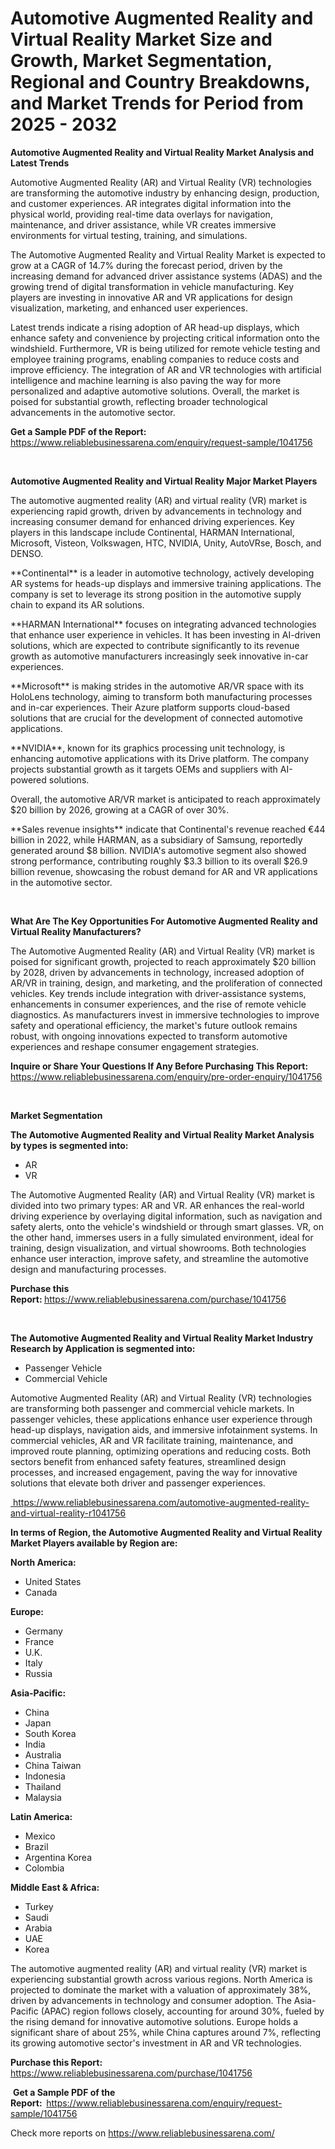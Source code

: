<p><h1>Automotive Augmented Reality and Virtual Reality Market Size and Growth, Market Segmentation, Regional and Country Breakdowns, and Market Trends for Period from 2025 -  2032</h1></p><p><strong>Automotive Augmented Reality and Virtual Reality Market Analysis and Latest Trends</strong></p>
<p><p>Automotive Augmented Reality (AR) and Virtual Reality (VR) technologies are transforming the automotive industry by enhancing design, production, and customer experiences. AR integrates digital information into the physical world, providing real-time data overlays for navigation, maintenance, and driver assistance, while VR creates immersive environments for virtual testing, training, and simulations.</p><p>The Automotive Augmented Reality and Virtual Reality Market is expected to grow at a CAGR of 14.7% during the forecast period, driven by the increasing demand for advanced driver assistance systems (ADAS) and the growing trend of digital transformation in vehicle manufacturing. Key players are investing in innovative AR and VR applications for design visualization, marketing, and enhanced user experiences.</p><p>Latest trends indicate a rising adoption of AR head-up displays, which enhance safety and convenience by projecting critical information onto the windshield. Furthermore, VR is being utilized for remote vehicle testing and employee training programs, enabling companies to reduce costs and improve efficiency. The integration of AR and VR technologies with artificial intelligence and machine learning is also paving the way for more personalized and adaptive automotive solutions. Overall, the market is poised for substantial growth, reflecting broader technological advancements in the automotive sector.</p></p>
<p><strong>Get a Sample PDF of the Report:&nbsp;</strong> <a href="https://www.reliablebusinessarena.com/enquiry/request-sample/1041756?utm_campaign=3443&utm_medium=2&utm_source=Github&utm_content=ia&utm_term=30032025&utm_id=automotive-augmented-reality-and-virtual-reality">https://www.reliablebusinessarena.com/enquiry/request-sample/1041756</a></p>
<p>&nbsp;</p>
<p><strong>Automotive Augmented Reality and Virtual Reality Major Market Players</strong></p>
<p><p>The automotive augmented reality (AR) and virtual reality (VR) market is experiencing rapid growth, driven by advancements in technology and increasing consumer demand for enhanced driving experiences. Key players in this landscape include Continental, HARMAN International, Microsoft, Visteon, Volkswagen, HTC, NVIDIA, Unity, AutoVRse, Bosch, and DENSO.</p><p>**Continental** is a leader in automotive technology, actively developing AR systems for heads-up displays and immersive training applications. The company is set to leverage its strong position in the automotive supply chain to expand its AR solutions.</p><p>**HARMAN International** focuses on integrating advanced technologies that enhance user experience in vehicles. It has been investing in AI-driven solutions, which are expected to contribute significantly to its revenue growth as automotive manufacturers increasingly seek innovative in-car experiences.</p><p>**Microsoft** is making strides in the automotive AR/VR space with its HoloLens technology, aiming to transform both manufacturing processes and in-car experiences. Their Azure platform supports cloud-based solutions that are crucial for the development of connected automotive applications.</p><p>**NVIDIA**, known for its graphics processing unit technology, is enhancing automotive applications with its Drive platform. The company projects substantial growth as it targets OEMs and suppliers with AI-powered solutions.</p><p>Overall, the automotive AR/VR market is anticipated to reach approximately $20 billion by 2026, growing at a CAGR of over 30%. </p><p>**Sales revenue insights** indicate that Continental's revenue reached €44 billion in 2022, while HARMAN, as a subsidiary of Samsung, reportedly generated around $8 billion. NVIDIA's automotive segment also showed strong performance, contributing roughly $3.3 billion to its overall $26.9 billion revenue, showcasing the robust demand for AR and VR applications in the automotive sector.</p></p>
<p>&nbsp;</p>
<p><strong>What Are The Key Opportunities For Automotive Augmented Reality and Virtual Reality Manufacturers?</strong></p>
<p><p>The Automotive Augmented Reality (AR) and Virtual Reality (VR) market is poised for significant growth, projected to reach approximately $20 billion by 2028, driven by advancements in technology, increased adoption of AR/VR in training, design, and marketing, and the proliferation of connected vehicles. Key trends include integration with driver-assistance systems, enhancements in consumer experiences, and the rise of remote vehicle diagnostics. As manufacturers invest in immersive technologies to improve safety and operational efficiency, the market's future outlook remains robust, with ongoing innovations expected to transform automotive experiences and reshape consumer engagement strategies.</p></p>
<p><strong>Inquire or Share Your Questions If Any Before Purchasing This Report:</strong> <a href="https://www.reliablebusinessarena.com/enquiry/pre-order-enquiry/1041756?utm_campaign=3443&utm_medium=2&utm_source=Github&utm_content=ia&utm_term=30032025&utm_id=automotive-augmented-reality-and-virtual-reality">https://www.reliablebusinessarena.com/enquiry/pre-order-enquiry/1041756</a></p>
<p>&nbsp;</p>
<p><strong>Market Segmentation</strong></p>
<p><strong>The Automotive Augmented Reality and Virtual Reality Market Analysis by types is segmented into:</strong></p>
<p><ul><li>AR</li><li>VR</li></ul></p>
<p><p>The Automotive Augmented Reality (AR) and Virtual Reality (VR) market is divided into two primary types: AR and VR. AR enhances the real-world driving experience by overlaying digital information, such as navigation and safety alerts, onto the vehicle's windshield or through smart glasses. VR, on the other hand, immerses users in a fully simulated environment, ideal for training, design visualization, and virtual showrooms. Both technologies enhance user interaction, improve safety, and streamline the automotive design and manufacturing processes.</p></p>
<p><strong>Purchase this Report:&nbsp;</strong><a href="https://www.reliablebusinessarena.com/purchase/1041756?utm_campaign=3443&utm_medium=2&utm_source=Github&utm_content=ia&utm_term=30032025&utm_id=automotive-augmented-reality-and-virtual-reality">https://www.reliablebusinessarena.com/purchase/1041756</a></p>
<p>&nbsp;</p>
<p><strong>The Automotive Augmented Reality and Virtual Reality Market Industry Research by Application is segmented into:</strong></p>
<p><ul><li>Passenger Vehicle</li><li>Commercial Vehicle</li></ul></p>
<p><p>Automotive Augmented Reality (AR) and Virtual Reality (VR) technologies are transforming both passenger and commercial vehicle markets. In passenger vehicles, these applications enhance user experience through head-up displays, navigation aids, and immersive infotainment systems. In commercial vehicles, AR and VR facilitate training, maintenance, and improved route planning, optimizing operations and reducing costs. Both sectors benefit from enhanced safety features, streamlined design processes, and increased engagement, paving the way for innovative solutions that elevate both driver and passenger experiences.</p></p>
<p><a href="https://www.reliablebusinessarena.com/automotive-augmented-reality-and-virtual-reality-r1041756?utm_campaign=3443&utm_medium=2&utm_source=Github&utm_content=ia&utm_term=30032025&utm_id=automotive-augmented-reality-and-virtual-reality">&nbsp;https://www.reliablebusinessarena.com/automotive-augmented-reality-and-virtual-reality-r1041756</a></p>
<p><strong>In terms of Region, the Automotive Augmented Reality and Virtual Reality Market Players available by Region are:</strong></p>
<p>
    <p> <strong> North America: </strong>
        <ul>
            <li>United States</li>
            <li>Canada</li>
        </ul>
        </p> 
    <p> <strong> Europe: </strong>
        <ul>
            <li>Germany</li>
            <li>France</li>
            <li>U.K.</li>
            <li>Italy</li>
            <li>Russia</li>
        </ul>
        </p> 
    <p> <strong> Asia-Pacific: </strong>
        <ul>
            <li>China</li>
            <li>Japan</li>
            <li>South Korea</li>
            <li>India</li>
            <li>Australia</li>
            <li>China Taiwan</li>
            <li>Indonesia</li>
            <li>Thailand</li>
            <li>Malaysia</li>
        </ul>
        </p> 
    <p> <strong> Latin America: </strong>
        <ul>
            <li>Mexico</li>
            <li>Brazil</li>
            <li>Argentina Korea</li>
            <li>Colombia</li>
        </ul>
        </p> 
    <p> <strong> Middle East & Africa: </strong>
        <ul>
            <li>Turkey</li>
            <li>Saudi</li>
            <li>Arabia</li>
            <li>UAE</li>
            <li>Korea</li>
        </ul>
    </p>
    </p>
<p><p>The automotive augmented reality (AR) and virtual reality (VR) market is experiencing substantial growth across various regions. North America is projected to dominate the market with a valuation of approximately 38%, driven by advancements in technology and consumer adoption. The Asia-Pacific (APAC) region follows closely, accounting for around 30%, fueled by the rising demand for innovative automotive solutions. Europe holds a significant share of about 25%, while China captures around 7%, reflecting its growing automotive sector's investment in AR and VR technologies.</p></p>
<p><strong>Purchase this Report: </strong><a href="https://www.reliablebusinessarena.com/purchase/1041756?utm_campaign=3443&utm_medium=2&utm_source=Github&utm_content=ia&utm_term=30032025&utm_id=automotive-augmented-reality-and-virtual-reality">https://www.reliablebusinessarena.com/purchase/1041756</a></p>
<p>&nbsp;<strong>Get a Sample PDF of the Report:&nbsp;&nbsp;</strong><a href="https://www.reliablebusinessarena.com/enquiry/request-sample/1041756?utm_campaign=3443&utm_medium=2&utm_source=Github&utm_content=ia&utm_term=30032025&utm_id=automotive-augmented-reality-and-virtual-reality">https://www.reliablebusinessarena.com/enquiry/request-sample/1041756</a></p>
<p><strong></strong></p>
<p>Check more reports on <a href="https://www.reliablebusinessarena.com/?utm_campaign=3443&utm_medium=2&utm_source=Github&utm_content=ia&utm_term=30032025&utm_id=automotive-augmented-reality-and-virtual-reality">https://www.reliablebusinessarena.com/</a></p>